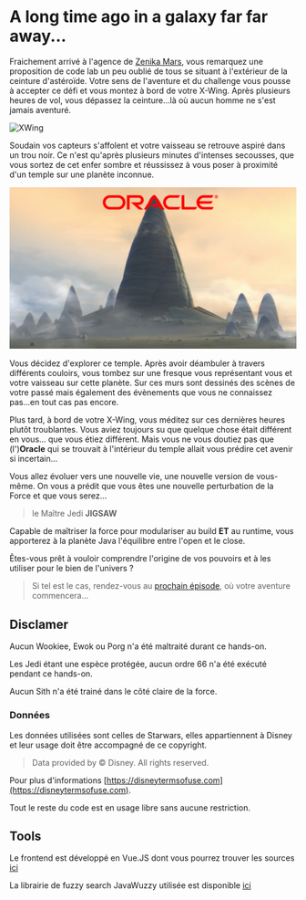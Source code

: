 # A long time ago in a galaxy far far away...

Fraichement arrivé à l'agence de [Zenika Mars](https://mars.zenika.com), vous remarquez une proposition de code lab un peu oublié de tous se situant à l'extérieur de la ceinture d'astéroïde. Votre sens de l'aventure et du challenge vous pousse à accepter ce défi et vous montez à bord de votre X-Wing. Après plusieurs heures de vol, vous dépassez la ceinture...là où aucun homme ne s'est jamais aventuré.

![XWing](./images/xwing.png)

Soudain vos capteurs s'affolent et votre vaisseau se retrouve aspiré dans un trou noir. Ce n'est qu'après plusieurs minutes d'intenses secousses, que vous sortez de cet enfer sombre et réussissez à vous poser à proximité d'un temple sur une planète inconnue. 

![Oracle Temple](./images/jedi_temple.png)

Vous décidez d'explorer ce temple. Après avoir déambuler à travers différents couloirs, vous tombez sur une fresque vous représentant vous et votre vaisseau sur cette planète. Sur ces murs sont dessinés des scènes de votre passé mais également des évènements que vous ne connaissez pas...en tout cas pas encore.

Plus tard, à bord de votre X-Wing, vous méditez sur ces dernières heures plutôt troublantes. Vous aviez toujours su que quelque chose était différent en vous... que vous étiez différent. Mais vous ne vous doutiez pas que (l')**Oracle** qui se trouvait à l'intérieur du temple allait vous prédire cet avenir si incertain...

Vous allez évoluer vers une nouvelle vie, une nouvelle version de vous-même. On vous a prédit que vous êtes une nouvelle perturbation de la Force et que vous serez...

> le Maître Jedi **JIGSAW**

Capable de maîtriser la force pour modulariser au build **ET** au runtime, vous apporterez à la planète Java l'équilibre entre l'open et le close.

Êtes-vous prêt à vouloir comprendre l'origine de vos pouvoirs et à les utiliser pour le bien de l'univers ?

> Si tel est le cas, rendez-vous au [prochain épisode](./EPISODE_1.md), où votre aventure commencera...

## Disclamer

Aucun Wookiee, Ewok ou Porg n'a été maltraité durant ce hands-on.

Les Jedi étant une espèce protégée, aucun ordre 66 n'a été exécuté pendant ce hands-on.

Aucun Sith n'a été trainé dans le côté claire de la force.

### Données

Les données utilisées sont celles de Starwars, elles appartiennent à Disney et leur usage doit être accompagné de ce copyright.

> Data provided by © Disney. All rights reserved.

Pour plus d'informations [https://disneytermsofuse.com](https://disneytermsofuse.com).

Tout le reste du code est en usage libre sans aucune restriction.

## Tools

Le frontend est développé en Vue.JS dont vous pourrez trouver les sources [ici](https://github.com/mathieumure/devfest-bdm-jigsaw-webapp)

La librairie de fuzzy search JavaWuzzy utilisée est disponible [ici](https://github.com/xdrop/fuzzywuzzy)
